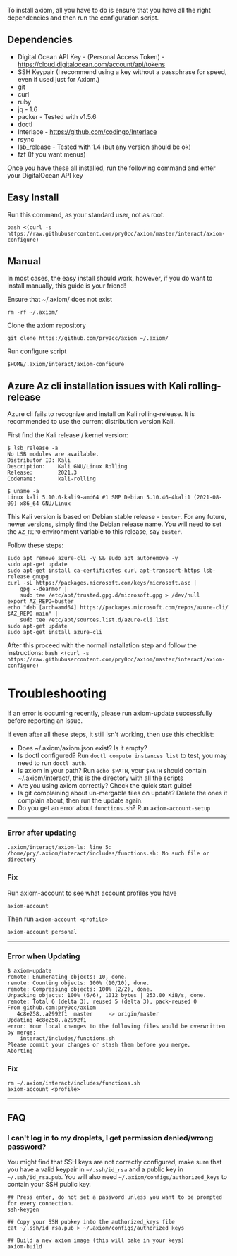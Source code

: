 To install axiom, all you have to do is ensure that you have all the right dependencies and then run the configuration script.

## Dependencies
- Digital Ocean API Key - (Personal Access Token) - https://cloud.digitalocean.com/account/api/tokens
- SSH Keypair (I recommend using a key without a passphrase for speed, even if used just for Axiom.)
- git
- curl
- ruby
- jq - 1.6 
- packer - Tested with v1.5.6
- doctl 
- Interlace - https://github.com/codingo/Interlace
- rsync
- lsb_release - Tested with 1.4 (but any version should be ok)
- fzf (If you want menus)

Once you have these all installed, run the following command and enter your DigitalOcean API key

## Easy Install 
Run this command, as your standard user, not as root.
```
bash <(curl -s https://raw.githubusercontent.com/pry0cc/axiom/master/interact/axiom-configure)
```

## Manual
In most cases, the easy install should work, however, if you do want to install manually, this guide is your friend!

Ensure that ~/.axiom/ does not exist
```
rm -rf ~/.axiom/
```

Clone the axiom repository
```
git clone https://github.com/pry0cc/axiom ~/.axiom/
```

Run configure script
```
$HOME/.axiom/interact/axiom-configure
```
## Azure Az cli installation issues with Kali rolling-release

Azure cli fails to recognize and install on Kali rolling-release. It is recommended to use the current distribution version Kali. 

First find the Kali release / kernel version:

```
$ lsb_release -a
No LSB modules are available.
Distributor ID: Kali
Description:    Kali GNU/Linux Rolling
Release:        2021.3
Codename:       kali-rolling

$ uname -a 
Linux kali 5.10.0-kali9-amd64 #1 SMP Debian 5.10.46-4kali1 (2021-08-09) x86_64 GNU/Linux
```
This Kali version is based on Debian stable release - `buster`. For any future, newer versions, simply find the Debian release name.
You will need to set the `AZ_REPO` environment variable to this release, say `buster`.

Follow these steps:
```
sudo apt remove azure-cli -y && sudo apt autoremove -y
sudo apt-get update
sudo apt-get install ca-certificates curl apt-transport-https lsb-release gnupg
curl -sL https://packages.microsoft.com/keys/microsoft.asc |
    gpg --dearmor |
    sudo tee /etc/apt/trusted.gpg.d/microsoft.gpg > /dev/null
export AZ_REPO=buster
echo "deb [arch=amd64] https://packages.microsoft.com/repos/azure-cli/ $AZ_REPO main" |
    sudo tee /etc/apt/sources.list.d/azure-cli.list
sudo apt-get update
sudo apt-get install azure-cli
```

After this proceed with the normal installation step and follow the instructions:
`bash <(curl -s https://raw.githubusercontent.com/pry0cc/axiom/master/interact/axiom-configure)`

# Troubleshooting
If an error is occurring recently, please run axiom-update successfully before reporting an issue.

If even after all these steps, it still isn't working, then use this checklist:
- Does ~/.axiom/axiom.json exist? Is it empty?
- Is doctl configured? Run `doctl compute instances list` to test, you may need to run `doctl auth`. 
- Is axiom in your path? Run `echo $PATH`, your `$PATH` should contain ~/.axiom/interact/, this is the directory with all the scripts
- Are you using axiom correctly? Check the quick start guide!
- Is git complaining about un-mergable files on update? Delete the ones it complain about, then run the update again.
- Do you get an error about `functions.sh`? Run `axiom-account-setup`
---
### Error after updating
```
.axiom/interact/axiom-ls: line 5: /home/pry/.axiom/interact/includes/functions.sh: No such file or directory
```

### Fix
Run axiom-account to see what account profiles you have
```
axiom-account
```

Then run `axiom-account <profile>`
```
axiom-account personal
```
---
### Error when Updating
```
$ axiom-update
remote: Enumerating objects: 10, done.
remote: Counting objects: 100% (10/10), done.
remote: Compressing objects: 100% (2/2), done.
Unpacking objects: 100% (6/6), 1012 bytes | 253.00 KiB/s, done.
remote: Total 6 (delta 3), reused 5 (delta 3), pack-reused 0
From github.com:pry0cc/axiom
   4c8e258..a2992f1  master     -> origin/master
Updating 4c8e258..a2992f1
error: Your local changes to the following files would be overwritten by merge:
	interact/includes/functions.sh
Please commit your changes or stash them before you merge.
Aborting
```

### Fix
```
rm ~/.axiom/interact/includes/functions.sh
axiom-account <profile>
```
---
## FAQ
### I can't log in to my droplets, I get permission denied/wrong password?
You might find that SSH keys are not correctly configured, make sure that you have a valid keypair in `~/.ssh/id_rsa` and a public key in `~/.ssh/id_rsa.pub`. You will also need `~/.axiom/configs/authorized_keys` to contain your SSH public key.

```
## Press enter, do not set a password unless you want to be prompted for every connection.
ssh-keygen

## Copy your SSH pubkey into the authorized_keys file
cat ~/.ssh/id_rsa.pub > ~/.axiom/configs/authorized_keys

## Build a new axiom image (this will bake in your keys) 
axiom-build
```

